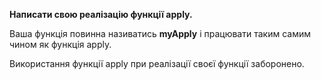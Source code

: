 **Написати свою реалізацію функції apply.**

Ваша функція повинна називатись **myApply** і працювати таким самим чином як функція apply.

Використання функції apply при реалізації своєї функції заборонено. 
